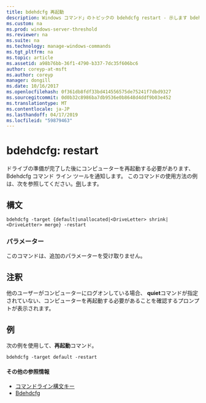 ```yaml
---
title: bdehdcfg 再起動
description: Windows コマンド」のトピックの bdehdcfg restart - 示します bdehdcfg ドライブの準備が完了した後にコンピューターを再起動する必要があります。
ms.custom: na
ms.prod: windows-server-threshold
ms.reviewer: na
ms.suite: na
ms.technology: manage-windows-commands
ms.tgt_pltfrm: na
ms.topic: article
ms.assetid: a98b76bb-36f1-4790-b337-7dc35f606bc6
author: coreyp-at-msft
ms.author: coreyp
manager: dongill
ms.date: 10/16/2017
ms.openlocfilehash: 0f361db8fdf33bd414556575de75241f7dbd9327
ms.sourcegitcommit: 0d0b32c8986ba7db9536e0b8648d4ddf9b03e452
ms.translationtype: MT
ms.contentlocale: ja-JP
ms.lasthandoff: 04/17/2019
ms.locfileid: "59879463"
---
```

# <a name="bdehdcfg-restart"></a>bdehdcfg: restart



ドライブの準備が完了した後にコンピューターを再起動する必要があります、Bdehdcfg コマンド ライン ツールを通知します。 このコマンドの使用方法の例は、次を参照してください。[例](#BKMK_Examples)します。

## <a name="syntax"></a>構文

```
bdehdcfg -target {default|unallocated|<DriveLetter> shrink|<DriveLetter> merge} -restart
```

### <a name="parameters"></a>パラメーター

このコマンドは、追加のパラメーターを受け取りません。

## <a name="remarks"></a>注釈

他のユーザーがコンピューターにログオンしている場合、 **quiet**コマンドが指定されていない、コンピューターを再起動する必要があることを確認するプロンプトが表示されます。

## <a name="BKMK_Examples"></a>例

次の例を使用して、**再起動**コマンド。
```
bdehdcfg -target default -restart
```

#### <a name="additional-references"></a>その他の参照情報

-   [コマンドライン構文キー](command-line-syntax-key.md)
-   [Bdehdcfg](bdehdcfg.md)